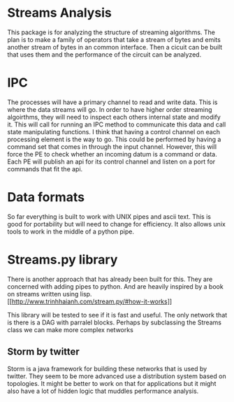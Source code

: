 # Streams Analysis
This package is for analyzing the structure of streaming algorithms.
The plan is to make a family of operators that take a stream of bytes 
and emits another stream of bytes in an common interface.
Then a cicuit can be built that uses them and the performance of the circuit can be analyzed.

# IPC
The processes will have a primary channel to read and write data.
This is where the data streams will go.
In order to have higher order streaming algoirthms, they will need to inspect 
each others internal state and modify it. This will call for running an IPC 
method to communicate this data and call state manipulating functions.
I think that having a control channel on each processing element is the way to go.
This could be performed by having a command set that comes in through the input channel.
However, this will force the PE to check whether an incoming datum is a command or data.
Each PE will publish an api for its control channel and listen on a port for commands that fit the api.

# Data formats

So far everything is built to work with UNIX pipes and ascii text. 
This is good for portability but will need to change for efficiency.
It also allows unix tools to work in the middle of a python pipe.

# Streams.py library
There is another approach that has already been built for this. 
They are concerned with adding pipes to python. 
And are heavily inspired by a book on streams written using lisp.
[[http://www.trinhhaianh.com/stream.py/#how-it-works]]

This library will be tested to see if it is fast and useful.
The only network that is there is a DAG with parralel blocks.
Perhaps by subclassing the Streams class we can make more complex networks

## Storm by twitter
Storm is a java framework for building these networks that is used by twitter.
They seem to be more advanced use a distribution system based on topologies. 
It might be better to work on that for applications but it might also have a lot of hidden logic
that muddles performance analysis. 

